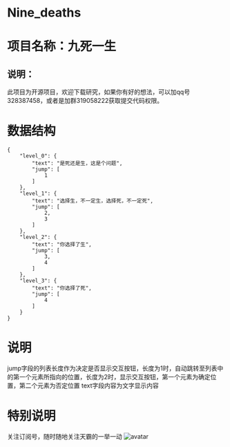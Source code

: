 # Nine_deaths
# 项目名称：九死一生
## 说明：
  此项目为开源项目，欢迎下载研究，如果你有好的想法，可以加qq号328387458，或者是加群319058222获取提交代码权限。
# 数据结构
```
{
    "level_0": {
        "text": "是死还是生，这是个问题",
        "jump": [
            1
        ]
    },
    "level_1": {
        "text": "选择生，不一定生，选择死，不一定死",
        "jump": [
            2,
            3
        ]
    },
    "level_2": {
        "text": "你选择了生",
        "jump": [
            3,
            4
        ]
    },
    "level_3": {
        "text": "你选择了死",
        "jump": [
            4
        ]
    }
}
```
# 说明
jump字段的列表长度作为决定是否显示交互按钮，长度为1时，自动跳转至列表中的第一个元素所指向的位置，长度为2时，显示交互按钮，第一个元素为确定位置，第二个元素为否定位置
text字段内容为文字显示内容

# 特别说明
关注订阅号，随时随地关注天霸的一举一动
![avatar](https://ninedeathsorganization.github.io/Nine_Death/erweima.jpeg)
